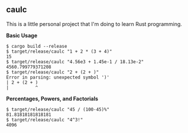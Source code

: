 ## caulc

This is a little personal project that I'm doing to learn Rust programming.

**Basic Usage**
```
$ cargo build --release
$ target/release/caulc "1 + 2 * (3 + 4)"
15
$ target/release/caulc "4.56e3 + 1.45e-1 / 18.13e-2"
4560.799779371208
$ target/release/caulc "2 + (2 + )"
Error in parsing: unexpected symbol ')'
| 2 + (2 + )
|          ^
```

**Percentages, Powers, and Factorials**
```
$ target/release/caulc "45 / (100-45)%"
81.81818181818181
$ target/release/caulc "4^3!"
4096
```
